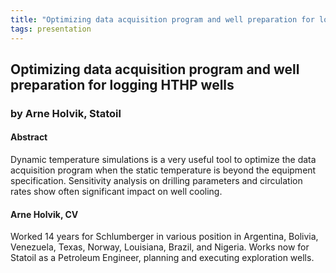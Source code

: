 ```yaml
---
title: "Optimizing data acquisition program and well preparation for logging HTHP wells (Arne Holvik, Statoil )"
tags: presentation
---
```



		
<h2>
Optimizing data acquisition program and well preparation for logging HTHP wells
</h2>

 



		
<h3>
by Arne Holvik, Statoil
</h3>

 



		
<h4>
Abstract
</h4>



		

		
<p>
Dynamic temperature simulations is a very useful tool to optimize the data acquisition program when the static temperature is beyond the equipment specification. Sensitivity analysis on drilling parameters and circulation rates show  often significant impact on well cooling. 
</p>





		
<h4>
Arne Holvik, CV
</h4>





		
<p>
Worked 14 years for Schlumberger in various position in Argentina, Bolivia, Venezuela, Texas, Norway, Louisiana, Brazil, and Nigeria. Works now for Statoil as a Petroleum Engineer, planning and executing exploration wells.
</p>



